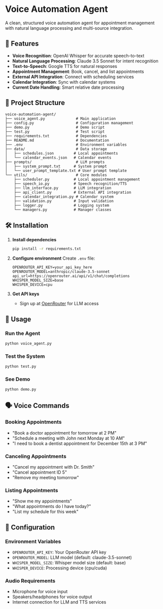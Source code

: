 # Voice Automation Agent

A clean, structured voice automation agent for appointment management with natural language processing and multi-source integration.

## 🚀 Features

- **Voice Recognition**: OpenAI Whisper for accurate speech-to-text
- **Natural Language Processing**: Claude 3.5 Sonnet for intent recognition
- **Text-to-Speech**: Google TTS for natural responses
- **Appointment Management**: Book, cancel, and list appointments
- **External API Integration**: Connect with scheduling services
- **Calendar Integration**: Sync with calendar systems
- **Current Date Handling**: Smart relative date processing

## 📁 Project Structure

```
voice-automation-agent/
├── voice_agent.py              # Main application
├── config.py                   # Configuration management
├── demo.py                     # Demo script
├── test.py                     # Test script
├── requirements.txt            # Dependencies
├── README.md                   # Documentation
├── .env                        # Environment variables
├── data/                       # Data storage
│   ├── schedules.json         # Local appointments
│   └── calendar_events.json   # Calendar events
├── prompts/                    # LLM prompts
│   ├── system_prompt.txt      # System prompt
│   └── user_prompt_template.txt # User prompt template
└── utils/                      # Core modules
    ├── scheduler.py           # Local appointment management
    ├── speech_io.py           # Speech recognition/TTS
    ├── llm_interface.py       # LLM integration
    ├── api_client.py          # External API integration
    ├── calendar_integration.py # Calendar system
    ├── validation.py          # Input validation
    ├── logger.py              # Logging system
    └── managers.py            # Manager classes
```

## 🛠️ Installation

1. **Install dependencies**
   ```bash
   pip install -r requirements.txt
   ```

2. **Configure environment**
   Create `.env` file:
   ```env
   OPENROUTER_API_KEY=your_api_key_here
   OPENROUTER_MODEL=anthropic/claude-3.5-sonnet
   api_url=https://openrouter.ai/api/v1/chat/completions
   WHISPER_MODEL_SIZE=base
   WHISPER_DEVICE=cpu
   ```

3. **Get API keys**
   - Sign up at [OpenRouter](https://openrouter.ai/) for LLM access

## 🎯 Usage

### Run the Agent
```bash
python voice_agent.py
```

### Test the System
```bash
python test.py
```

### See Demo
```bash
python demo.py
```

## 🗣️ Voice Commands

### Booking Appointments
- "Book a doctor appointment for tomorrow at 2 PM"
- "Schedule a meeting with John next Monday at 10 AM"
- "I need to book a dentist appointment for December 15th at 3 PM"

### Canceling Appointments
- "Cancel my appointment with Dr. Smith"
- "Cancel appointment ID 5"
- "Remove my meeting tomorrow"

### Listing Appointments
- "Show me my appointments"
- "What appointments do I have today?"
- "List my schedule for this week"

## 🔧 Configuration

### Environment Variables
- `OPENROUTER_API_KEY`: Your OpenRouter API key
- `OPENROUTER_MODEL`: LLM model (default: claude-3.5-sonnet)
- `WHISPER_MODEL_SIZE`: Whisper model size (default: base)
- `WHISPER_DEVICE`: Processing device (cpu/cuda)

### Audio Requirements
- Microphone for voice input
- Speakers/headphones for voice output
- Internet connection for LLM and TTS services